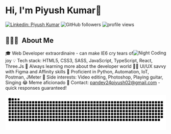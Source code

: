 
<!--
**rootoverseven/rootoverseven** is a ✨ _special_ ✨ repository because its `README.md` (this file) appears on your GitHub profile.

Here are some ideas to get you started:

- 🔭 I’m currently working on ...
- 🌱 I’m currently learning ...
- 👯 I’m looking to collaborate on ...
- 🤔 I’m looking for help with ...
- 💬 Ask me about ...
- 📫 How to reach me: ...
- 😄 Pronouns: ...
- ⚡ Fun fact: ...
-->
# Hi, I'm Piyush Kumar👋


[![Linkedin: Piyush Kumar](https://img.shields.io/badge/-Piyush-blue?style=flat-square&logo=Linkedin&logoColor=white&link=https://www.linkedin.com/in/piyush-kumar-ab711b1b0/)](https://www.linkedin.com/in/piyush-kumar-ab711b1b0/)
![GitHub followers](https://img.shields.io/github/followers/rootoverseven?label=Follow&style=social)
<img alt = "profile views" src="https://komarev.com/ghpvc/?username=rootoverseven&base=1163">

## 👨🏻‍💻 &nbsp;About Me

<img alt="Night Coding" src="https://camo.githubusercontent.com/f6a3ce319a938926c27df1feef26eeadac0d53253750363b0bdb8412f0726c3e/68747470733a2f2f6d656469612e74656e6f722e636f6d2f595a506e477550655a763841414141642f636f64696e672e676966" align="right"/>


🎓 Web Developer extraordinaire - can make IE6 cry tears of joy
💡 Tech stack: HTML5, CSS3, SASS, JavaScript, TypeScript, React, Three.Js
🌱 Always learning more about the developer world
👨‍💻 UI/UX savvy with Figma and Affinity skills
🔧 Proficient in Python, Automation, IoT, Postman, JMeter
🎨 Side interests: Video editing, Photoshop, Playing guitar, Singing
😂 Meme aficionado
📧 Contact: pandey24piyush02@gmail.com - quick responses guaranteed!

![snake gif](https://raw.githubusercontent.com/platane/snk/output/github-contribution-grid-snake.svg)
